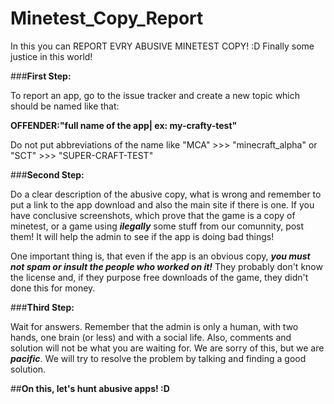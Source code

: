 # Minetest_Copy_Report
In this you can REPORT EVRY ABUSIVE MINETEST COPY! :D Finally some justice in this world!

###**First Step:**

To report an app, go to the issue tracker and create a new topic which should be named like that:

**OFFENDER:"full name of the app| ex: my-crafty-test"**

Do not put abbreviations of the name like "MCA" >>> "minecraft_alpha" or "SCT" >>> "SUPER-CRAFT-TEST"

###**Second Step:**

Do a clear description of the abusive copy, what is wrong and remember to put a link to the app download and also the main site if there is one. If you have conclusive screenshots, which prove that the game is a copy of minetest, or a game using ***ilegally*** some stuff from our comunnity, post them! It will help the admin to see if the app is doing bad things!

One important thing is, that even if the app is an obvious copy, ***you must not spam or insult the people who worked on it!*** They probably don't know the license and, if they purpose free downloads of the game, they didn't done this for money.

###**Third Step:**

Wait for answers. Remember that the admin is only a human, with two hands, one brain (or less) and with a social life. Also, comments and solution will not be what you are waiting for. We are sorry of this, but we are ***pacific***. We will try to resolve the problem by talking and finding a good solution.

##**On this, let's hunt abusive apps! :D**
